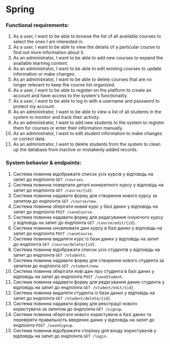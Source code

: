 # Spring

### Functional requirements:
1. As a user, I want to be able to browse the list of all available courses to select the ones I am interested in.
2. As a user, I want to be able to view the details of a particular course to find out more information about it.
3. As an administrator, I want to be able to add new courses to expand the available learning content.
4. As an administrator, I want to be able to edit existing courses to update information or make changes.
5. As an administrator, I want to be able to delete courses that are no longer relevant to keep the course list organized.
6. As a user, I want to be able to register on the platform to create an account and have access to the system's functionality.
7. As a user, I want to be able to log in with a username and password to protect my account.
8. As an administrator, I want to be able to view a list of all students in the system to monitor and track their activity.
9. As an administrator, I want to add new students to the system to register them for courses or enter their information manually.
10. As an administrator, I want to edit student information to make changes or correct data.
11. As an administrator, I want to delete students from the system to clean up the database from inactive or mistakenly added records.

### System behavior & endpoints:
1. Система повинна відображати список усіх курсів у відповідь на запит до ендпоінта `GET /courses`.
2. Система повинна повертати деталі конкретного курсу у відповідь на запит до ендпоінта `GET /course/{id}`.
3. Система повинна надавати форму для створення нового курсу за запитом до ендпоінта `GET /course/new`.
4. Система повинна зберігати новий курс у базі даних у відповідь на запит до ендпоінта `POST /saveCourse`.
5. Система повинна надавати форму для редагування існуючого курсу у відповідь на запит до ендпоінта `GET /course/edit/{id}`.
6. Система повинна оновлювати дані курсу в базі даних у відповідь на запит до ендпоінта `POST /saveCourse`.
7. Система повинна видаляти курс із бази даних у відповідь на запит до ендпоінта `GET /course/delete/{id}`.
8. Система повинна відображати список усіх студентів у відповідь на запит до ендпоінта `GET /students`.
9. Система повинна надавати форму для створення нового студента за запитом до ендпоінта `GET /student/new`.
10. Система повинна зберігати нові дані про студента в базі даних у відповідь на запит до ендпоінта `POST /saveStudent`.
11. Система повинна надавати форму для редагування даних студента у відповідь на запит до ендпоінта `GET /student/edit/{id}`.
12. Система повинна видаляти студента із бази даних у відповідь на запит до ендпоінта `GET /student/delete/{id}`.
13. Система повинна надавати форму для реєстрації нового користувача за запитом до ендпоінта `GET /signup`.
14. Система повинна зберігати нового користувача в базі даних та перевіряти правильність введених даних у відповідь на запит до ендпоінта `POST /saveSignup`.
15. Система повинна відображати сторінку для входу користувачів у відповідь на запит до ендпоінта `GET /login`.